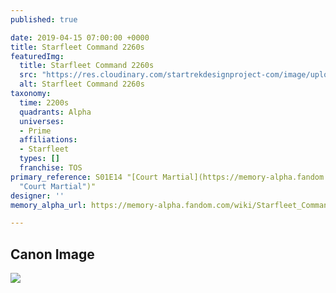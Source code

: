 ```yaml
---
published: true

date: 2019-04-15 07:00:00 +0000
title: Starfleet Command 2260s
featuredImg:
  title: Starfleet Command 2260s
  src: "https://res.cloudinary.com/startrekdesignproject-com/image/upload/v1555379358/ColorSymbols_STDPSite_Build2_0113_Starfleet-Command.png"
  alt: Starfleet Command 2260s
taxonomy:
  time: 2200s
  quadrants: Alpha
  universes:
  - Prime
  affiliations:
  - Starfleet
  types: []
  franchise: TOS
primary_reference: S01E14 "[Court Martial](https://memory-alpha.fandom.com/wiki/Court_Martial
  "Court Martial")"
designer: ''
memory_alpha_url: https://memory-alpha.fandom.com/wiki/Starfleet_Command

---
```

## Canon Image

![](https://res.cloudinary.com/startrekdesignproject-com/image/upload/v1555379407/StarfleetCommand2260s.jpg)